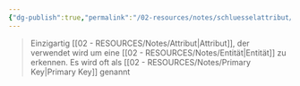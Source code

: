 ```yaml
---
{"dg-publish":true,"permalink":"/02-resources/notes/schluesselattribut/","tags":["datenbank"],"noteIcon":"","updated":"2024-08-02T05:28:42.444+02:00"}
---
```


> Einzigartig [[02 - RESOURCES/Notes/Attribut\|Attribut]], der verwendet wird um eine [[02 - RESOURCES/Notes/Entität\|Entität]] zu erkennen.
> Es wird oft als [[02 - RESOURCES/Notes/Primary Key\|Primary Key]] genannt